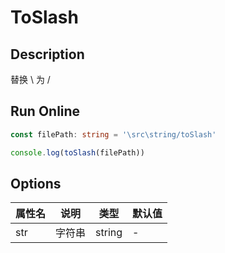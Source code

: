 # ToSlash

## Description
替换 \ 为 /

## Run Online

<RunCode :dependency="`
function toSlash(str: string): string {
  return str.replace(/\\\\/g, '/')
}`">

```ts
const filePath: string = '\src\string/toSlash'

console.log(toSlash(filePath))
```

</RunCode>

## Options

<div class="utils-table">

| 属性名 | 说明 | 类型 | 默认值 |
| --- | --- | --- | --- |
| str | 字符串 | string | - |

</div>